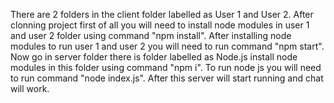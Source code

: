 There are 2 folders in the client folder labelled as User 1 and User 2.
After clonning project first of all you will need to install node modules in user 1 and user 2 folder using command "npm install".
After installing node modules to run user 1 and user 2 you will need to run command "npm start".
Now go in server folder there is folder labelled as Node.js install node modules in this folder using command "npm i".
To run node js you will need to run command "node index.js".
After this server will start running and chat will work.
